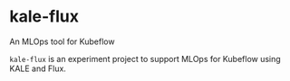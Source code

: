 # kale-flux
An MLOps tool for Kubeflow

`kale-flux` is an experiment project to support MLOps for Kubeflow using KALE and Flux.
